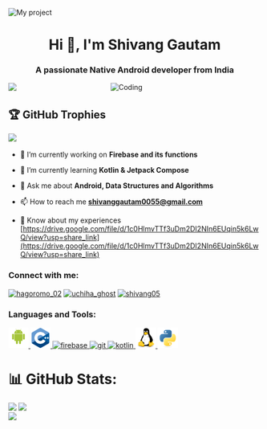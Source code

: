 ![My project](https://user-images.githubusercontent.com/83690778/226807245-0cc18efa-215b-46c9-893f-ea3c65adade7.png)

<h1 align="center">Hi 👋, I'm Shivang Gautam</h1>
<h3 align="center">A passionate Native Android developer from India</h3>

<img align="right" alt="Coding" width="300" src="https://media4.giphy.com/media/v1.Y2lkPTc5MGI3NjExMTNlNzFjMGQ1Y2UwM2VlM2VkMTI0OThkYTJiZTQ0ZDNmOWU3YjgxZSZjdD1n/qgQUggAC3Pfv687qPC/giphy.gif">

[![](https://visitcount.itsvg.in/api?id=itachi-05&icon=5&color=6)](https://visitcount.itsvg.in)

## 🏆 GitHub Trophies
![](https://github-profile-trophy.vercel.app/?username=itachi-05&theme=radical&no-frame=false&no-bg=false&margin-w=4)


- 🔭 I’m currently working on **Firebase and its functions**

- 🌱 I’m currently learning **Kotlin & Jetpack Compose**

- 💬 Ask me about **Android, Data Structures and Algorithms**

- 📫 How to reach me **shivanggautam0055@gmail.com**

- 📄 Know about my experiences [https://drive.google.com/file/d/1c0HlmvTTf3uDm2DI2NIn6EUqin5k6LwQ/view?usp=share_link](https://drive.google.com/file/d/1c0HlmvTTf3uDm2DI2NIn6EUqin5k6LwQ/view?usp=share_link)

<h3 align="left">Connect with me:</h3>
<p align="left">
<a href="https://www.codechef.com/users/hagoromo_02" target="blank"><img align="center" src="https://cdn.jsdelivr.net/npm/simple-icons@3.1.0/icons/codechef.svg" alt="hagoromo_02" height="30" width="40" /></a>
<a href="https://www.leetcode.com/uchiha_ghost" target="blank"><img align="center" src="https://raw.githubusercontent.com/rahuldkjain/github-profile-readme-generator/master/src/images/icons/Social/leet-code.svg" alt="uchiha_ghost" height="30" width="40" /></a>
<a href="https://auth.geeksforgeeks.org/user/shivang05" target="blank"><img align="center" src="https://raw.githubusercontent.com/rahuldkjain/github-profile-readme-generator/master/src/images/icons/Social/geeks-for-geeks.svg" alt="shivang05" height="30" width="40" /></a>
</p>

<h3 align="left">Languages and Tools:</h3>
<p align="left"> <a href="https://developer.android.com" target="_blank" rel="noreferrer"> <img src="https://raw.githubusercontent.com/devicons/devicon/master/icons/android/android-original-wordmark.svg" alt="android" width="40" height="40"/> </a> <a href="https://www.w3schools.com/cpp/" target="_blank" rel="noreferrer"> <img src="https://raw.githubusercontent.com/devicons/devicon/master/icons/cplusplus/cplusplus-original.svg" alt="cplusplus" width="40" height="40"/> </a> <a href="https://firebase.google.com/" target="_blank" rel="noreferrer"> <img src="https://www.vectorlogo.zone/logos/firebase/firebase-icon.svg" alt="firebase" width="40" height="40"/> </a> <a href="https://git-scm.com/" target="_blank" rel="noreferrer"> <img src="https://www.vectorlogo.zone/logos/git-scm/git-scm-icon.svg" alt="git" width="40" height="40"/> </a> <a href="https://kotlinlang.org" target="_blank" rel="noreferrer"> <img src="https://www.vectorlogo.zone/logos/kotlinlang/kotlinlang-icon.svg" alt="kotlin" width="40" height="40"/> </a> <a href="https://www.linux.org/" target="_blank" rel="noreferrer"> <img src="https://raw.githubusercontent.com/devicons/devicon/master/icons/linux/linux-original.svg" alt="linux" width="40" height="40"/> </a> <a href="https://www.python.org" target="_blank" rel="noreferrer"> <img src="https://raw.githubusercontent.com/devicons/devicon/master/icons/python/python-original.svg" alt="python" width="40" height="40"/> </a> </p>


# 📊 GitHub Stats:
![](https://github-readme-stats.vercel.app/api/top-langs/?username=itachi-05&theme=dracula&hide_border=false&include_all_commits=false&count_private=false&layout=compact)
![](https://github-readme-stats.vercel.app/api?username=itachi-05&theme=dracula&hide_border=false&include_all_commits=false&count_private=false)<br/>
![](https://github-readme-streak-stats.herokuapp.com/?user=itachi-05&theme=dracula&hide_border=false)<br/>
